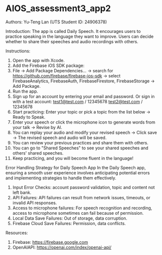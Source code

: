 # AIOS_assessment3_app2

Authors:
Yu-Teng Lan (UTS Student ID: 24906378)

Introduction:
The app is called Daily Speech. It encourages users to practice speaking in the language they want to improve. Users can decide whether to share their speeches and audio recordings with others.

Instructions:
1. Open the app with Xcode.
2. Add the Firebase iOS SDK package:
3. File -> Add Package Dependencies... -> search for https://github.com/firebase/firebase-ios-sdk
-> select FirebaseAnalytics, FirebaseAuth, FirebaseFirestore, FirebaseStorage -> Add Package.
4. Run the app.
5. Sign up for an account by entering your email and password.
Or sign in with a test account:
    test1@test.com / 12345678
    test2@test.com / 12345678
6. Start practicing: Enter your topic or pick a topic from the list below -> Ready to Speak.
7. Enter your speech or click the microphone icon to generate words from your talk -> Revise by AI.
8. You can replay your audio and modify your revised speech -> Click save -> The revised speech and audio will be saved.
9. You can review your previous practices and share them with others.
10. You can go to "Shared Speeches" to see your shared speeches and others' shared speeches.
11. Keep practicing, and you will become fluent in the language!

Error Handling Strategy for Daily Speech App
In the Daily Speech app, ensuring a smooth user experience involves anticipating potential errors and implementing strategies to handle them effectively.

1. Input Error Checks: account password validation, topic and content not left bank.
2. API Failures: API failures can result from network issues, timeouts, or invalid API responses.
3. Access to microphone failures: For speech recognition and recording, access to microphone sometimes can fail because of permission.
4. Local Data Save Failures: Out of storage, data corruption.
5. Firebase Cloud Save Failures: Permission, data conflicts.

Resources:
1. Firebase: https://firebase.google.com
2. OpenAIAPI: https://openai.com/index/openai-api/

